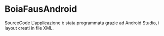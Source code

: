 # BoiaFausAndroid
SourceCode
L'applicazione è stata programmata grazie ad Android Studio, i layout creati in file XML.
